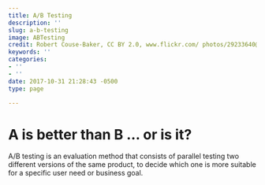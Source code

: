 ```yaml
---
title: A/B Testing
description: ''
slug: a-b-testing
image: ABTesting
credit: Robert Couse-Baker, CC BY 2.0, www.flickr.com/ photos/29233640@N07/12596035923/
keywords: ''
categories:
- ''
- ''
date: 2017-10-31 21:28:43 -0500
type: page

---
```

# A is better than B ... or is it?

A/B testing is an evaluation method that consists of parallel testing two different versions of the same product, to decide which one is more suitable for a specific user need or business goal.
